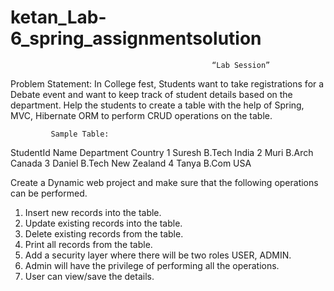 # ketan_Lab-6_spring_assignmentsolution

                                                 “Lab Session”
Problem Statement:
In College fest, Students want to take registrations for a Debate event and want to keep track of
student details based on the department. Help the students to create a table with the help of
Spring, MVC, Hibernate ORM to perform CRUD operations on the table.

             Sample Table:
StudentId  Name  Department Country
  1       Suresh  B.Tech    India
  2        Muri   B.Arch    Canada
  3       Daniel  B.Tech    New Zealand
  4       Tanya   B.Com     USA

Create a Dynamic web project and make sure that the following operations can be performed.
1. Insert new records into the table.
2. Update existing records into the table.
3. Delete existing records from the table.
4. Print all records from the table.
5. Add a security layer where there will be two roles USER, ADMIN.
6. Admin will have the privilege of performing all the operations.
7. User can view/save the details.
